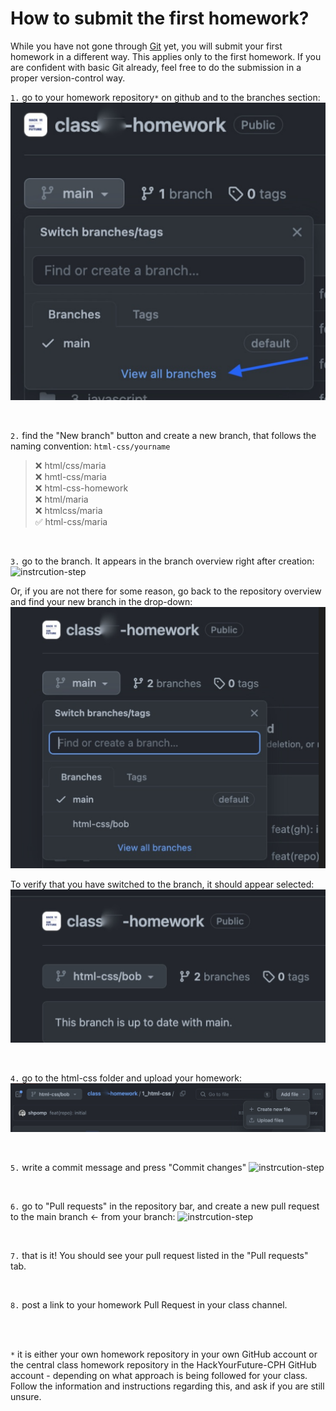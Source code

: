 # How to submit the first homework?

While you have not gone through [Git](https://github.com/HackYourFuture-CPH/Git) yet, you will submit your first homework in a different way. This applies only to the first homework. If you are confident with basic Git already, feel free to do the submission in a proper version-control way.

`1.` go to your homework repository`*` on github and to the branches section:
![instrcution-step](images/image.png)

<br/>

`2.` find the "New branch" button and create a new branch, that follows the naming convention:
`html-css/yourname`

> ❌ html/css/maria <br/>
> ❌ hmtl-css/maria <br/>
> ❌ html-css-homework <br/>
> ❌ html/maria <br/>
> ❌ htmlcss/maria <br/>
> ✅ html-css/maria <br/>

<br/>

`3.` go to the branch. It appears in the branch overview right after creation:
![instrcution-step](images/image-1.png)

Or, if you are not there for some reason, go back to the repository overview and find your new branch in the drop-down:
![instrcution-step](images/image-2.png)

To verify that you have switched to the branch, it should appear selected:
![instrcution-step](images/image-3.png)

<br/>

`4.` go to the html-css folder and upload your homework:
![instrcution-step](images/image-4.png)

<br/>

`5.` write a commit message and press "Commit changes"
![instrcution-step](images/image-5.png)

<br/>

`6.` go to "Pull requests" in the repository bar, and create a new pull request to the main branch <- from your branch:
![instrcution-step](images/image-6.png)

<br/>

`7.` that is it! You should see your pull request listed in the "Pull requests" tab.

<br/>

`8.` post a link to your homework Pull Request in your class channel. 

<br/>
<br/>

`*` it is either your own homework repository in your own GitHub account or the central class homework repository in the HackYourFuture-CPH GitHub account - depending on what approach is being followed for your class. Follow the information and instructions regarding this, and ask if you are still unsure.
